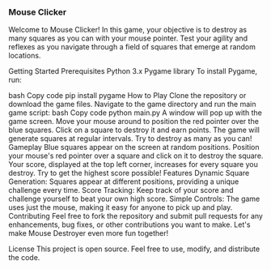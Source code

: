 ### Mouse Clicker
Welcome to Mouse Clicker! In this game, your objective is to destroy as many squares as you can with your mouse pointer. Test your agility and reflexes as you navigate through a field of squares that emerge at random locations.

Getting Started
Prerequisites
Python 3.x
Pygame library
To install Pygame, run:

bash
Copy code
pip install pygame
How to Play
Clone the repository or download the game files.
Navigate to the game directory and run the main game script:
bash
Copy code
python main.py
A window will pop up with the game screen.
Move your mouse around to position the red pointer over the blue squares.
Click on a square to destroy it and earn points.
The game will generate squares at regular intervals. Try to destroy as many as you can!
Gameplay
Blue squares appear on the screen at random positions.
Position your mouse's red pointer over a square and click on it to destroy the square.
Your score, displayed at the top left corner, increases for every square you destroy.
Try to get the highest score possible!
Features
Dynamic Square Generation: Squares appear at different positions, providing a unique challenge every time.
Score Tracking: Keep track of your score and challenge yourself to beat your own high score.
Simple Controls: The game uses just the mouse, making it easy for anyone to pick up and play.
Contributing
Feel free to fork the repository and submit pull requests for any enhancements, bug fixes, or other contributions you want to make. Let's make Mouse Destroyer even more fun together!

License
This project is open source. Feel free to use, modify, and distribute the code.
